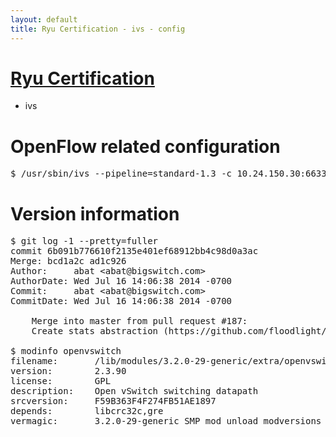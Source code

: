 ```yaml
---
layout: default
title: Ryu Certification - ivs - config
---
```

# [Ryu Certification](http://osrg.github.io/ryu/certification.html)
* ivs

# OpenFlow related configuration
<pre>
$ /usr/sbin/ivs --pipeline=standard-1.3 -c 10.24.150.30:6633 --dpid 0000000000000001 -i eth21 -i eth22 -i eth23
</pre>

# Version information
<pre>
$ git log -1 --pretty=fuller
commit 6b091b776610f2135e401ef68912bb4c98d0a3ac
Merge: bcd1a2c ad1c926
Author:     abat &lt;abat@bigswitch.com&gt;
AuthorDate: Wed Jul 16 14:06:38 2014 -0700
Commit:     abat &lt;abat@bigswitch.com&gt;
CommitDate: Wed Jul 16 14:06:38 2014 -0700

    Merge into master from pull request #187:
    Create stats abstraction (https://github.com/floodlight/ivs/pull/187)

$ modinfo openvswitch
filename:       /lib/modules/3.2.0-29-generic/extra/openvswitch.ko
version:        2.3.90
license:        GPL
description:    Open vSwitch switching datapath
srcversion:     F59B363F4F274FB51AE1897
depends:        libcrc32c,gre
vermagic:       3.2.0-29-generic SMP mod_unload modversions 
</pre>
